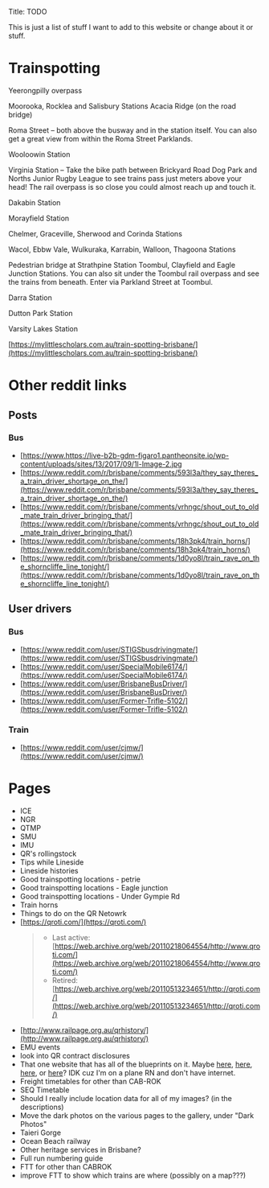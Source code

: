 Title: TODO

This is just a list of stuff I want to add to this website or change about it or stuff.

# Trainspotting

Yeerongpilly overpass

Moorooka, Rocklea and Salisbury Stations
Acacia Ridge (on the road bridge)

Roma Street – both above the busway and in the station itself. You can also get a great view from within the Roma Street Parklands.

Wooloowin Station

Virginia Station – Take the bike path between Brickyard Road Dog Park and Norths Junior Rugby League to see trains pass just meters above your head! The rail overpass is so close you could almost reach up and touch it.

Dakabin Station

Morayfield Station

Chelmer, Graceville, Sherwood and Corinda Stations

Wacol, Ebbw Vale, Wulkuraka, Karrabin, Walloon, Thagoona Stations

Pedestrian bridge at Strathpine Station
Toombul, Clayfield and Eagle Junction Stations. You can also sit under the Toombul rail overpass and see the trains from beneath. Enter via Parkland Street at Toombul.

Darra Station

Dutton Park Station

Varsity Lakes Station

[https://mylittlescholars.com.au/train-spotting-brisbane/](https://mylittlescholars.com.au/train-spotting-brisbane/)

# Other reddit links

## Posts

### Bus

- [https://www.https://live-b2b-gdm-figaro1.pantheonsite.io/wp-content/uploads/sites/13/2017/09/1l-Image-2.jpg
- [https://www.reddit.com/r/brisbane/comments/593l3a/they_say_theres_a_train_driver_shortage_on_the/](https://www.reddit.com/r/brisbane/comments/593l3a/they_say_theres_a_train_driver_shortage_on_the/)
- [https://www.reddit.com/r/brisbane/comments/vrhngc/shout_out_to_old_mate_train_driver_bringing_that/](https://www.reddit.com/r/brisbane/comments/vrhngc/shout_out_to_old_mate_train_driver_bringing_that/)
- [https://www.reddit.com/r/brisbane/comments/18h3pk4/train_horns/](https://www.reddit.com/r/brisbane/comments/18h3pk4/train_horns/)
- [https://www.reddit.com/r/brisbane/comments/1d0yo8l/train_rave_on_the_shorncliffe_line_tonight/](https://www.reddit.com/r/brisbane/comments/1d0yo8l/train_rave_on_the_shorncliffe_line_tonight/)

## User drivers

### Bus

- [https://www.reddit.com/user/STIGSbusdrivingmate/](https://www.reddit.com/user/STIGSbusdrivingmate/)
- [https://www.reddit.com/user/SpecialMobile6174/](https://www.reddit.com/user/SpecialMobile6174/)
- [https://www.reddit.com/user/BrisbaneBusDriver/](https://www.reddit.com/user/BrisbaneBusDriver/)
- [https://www.reddit.com/user/Former-Trifle-5102/](https://www.reddit.com/user/Former-Trifle-5102/)

### Train

- [https://www.reddit.com/user/cjmw/](https://www.reddit.com/user/cjmw/)

# Pages

- ICE
- NGR
- QTMP
- SMU
- IMU
- QR's rollingstock
- Tips while Lineside
- Lineside histories
- Good trainspotting locations - petrie
- Good trainspotting locations - Eagle junction
- Good trainspotting locations - Under Gympie Rd
- Train horns
- Things to do on the QR Netowrk
- [https://qroti.com/](https://qroti.com/)
  > - Last active: [https://web.archive.org/web/20110218064554/http://www.qroti.com/](https://web.archive.org/web/20110218064554/http://www.qroti.com/)
  > - Retired: [https://web.archive.org/web/20110513234651/http://qroti.com/](https://web.archive.org/web/20110513234651/http://qroti.com/)
- [http://www.railpage.org.au/qrhistory/](http://www.railpage.org.au/qrhistory/)
- EMU events
- look into QR contract disclosures
- That one website that has all of the blueprints on it. Maybe [here](https://www.steammachine.com/prototype_archive/qr_electrics/qr_electric.html), [here](https://www.steammachine.com/prototype_archive/qr_electrics/), [here](https://www.steammachine.com/prototype_archive/), or [here](https://www.steammachine.com/)? IDK cuz I'm on a plane RN and don't have internet.
- Freight timetables for other than CAB-ROK
- SEQ Timetable
- Should I really include location data for all of my images? (in the descriptions)
- Move the dark photos on the various pages to the gallery, under "Dark Photos"
- Taieri Gorge
- Ocean Beach railway
- Other heritage services in Brisbane?
- Full run numbering guide
- FTT for other than CABROK
- improve FTT to show which trains are where (possibly on a map???)
